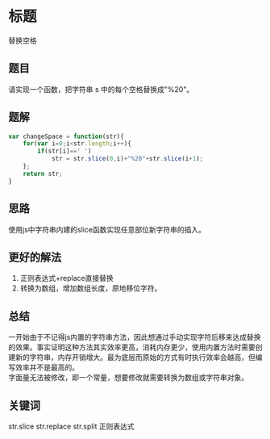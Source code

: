 # 标题
替换空格

## 题目
请实现一个函数，把字符串 s 中的每个空格替换成"%20"。

## 题解
``` javascript
var changeSpace = function(str){
	for(var i=0;i<str.length;i++){
		if(str[i]==' ')
			str = str.slice(0,i)+"%20"+str.slice(i+1);
	};
	return str;
}
```

## 思路
使用js中字符串内建的slice函数实现任意部位新字符串的插入。  

## 更好的解法
1. 正则表达式+replace直接替换
2. 转换为数组，增加数组长度，原地移位字符。

## 总结
一开始由于不记得js内置的字符串方法，因此想通过手动实现字符后移来达成替换的效果。事实证明这种方法其实效率更高，消耗内存更少，使用内置方法时需要创建新的字符串，内存开销增大。最为底层而原始的方式有时执行效率会越高，但编写效率并不是最高的。  
字面量无法被修改，即一个常量，想要修改就需要转换为数组或字符串对象。
## 关键词
str.slice str.replace str.split 正则表达式